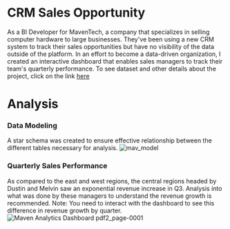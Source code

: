 # CRM Sales Opportunity
As a BI Developer for MavenTech, a company that specializes in selling computer hardware to large businesses. They've been using a new CRM system to track their sales opportunities but have no visibility of the data outside of the platform. In an effort to become a data-driven organization, I created an interactive dashboard that enables sales managers to track their team's quarterly performance.
To see dataset and other details about the project, click on the link [here](https://mavenanalytics.io/challenges/maven-sales-challenge/31)
# Analysis
### Data Modeling
A star schema was created to ensure effective relationship between the different tables necessary for analysis.
![mav_model](https://github.com/chrisaliyuda/CRM-Sales/assets/102206477/3e3bd8de-5220-45b6-824a-cfdd4e90dc66)

### Quarterly Sales Performance
As compared to the east and west regions, the central regions headed by Dustin and Melvin saw an exponential revenue increase in Q3. Analysis into what was done by these managers to understand the revenue growth is recommended. Note: You need to interact with the dashboard to see this difference in revenue growth by quarter. 
![Maven Analytics Dashboard pdf2_page-0001](https://github.com/chrisaliyuda/CRM-Sales/assets/102206477/d309c0d0-fbbc-4ad6-bf8f-b89a5f73f3b1)

